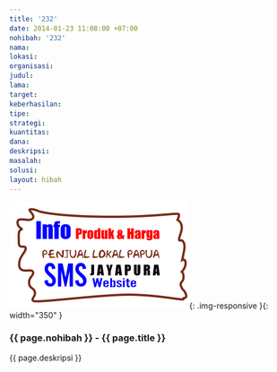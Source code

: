 ```yaml
---
title: '232'
date: 2014-01-23 11:08:00 +07:00
nohibah: '232'
nama:
lokasi:
organisasi:
judul:
lama:
target:
keberhasilan:
tipe:
strategi:
kuantitas:
dana:
deskripsi:
masalah:
solusi:
layout: hibah
---
```


![232](/static/img/hibahcms/232.png){: .img-responsive }{: width="350" }

### {{ page.nohibah }} - {{ page.title }}

{{ page.deskripsi }}
